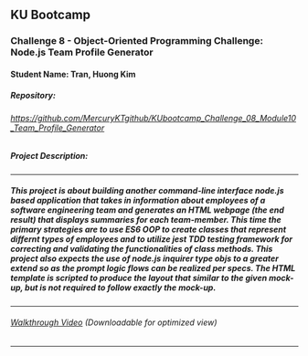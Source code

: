 ## KU Bootcamp  
### Challenge 8 - Object-Oriented Programming Challenge: Node.js Team Profile Generator
#### Student Name: Tran, Huong Kim

##### Repository:   
###### https://github.com/MercuryKTgithub/KUbootcamp_Challenge_08_Module10_Team_Profile_Generator
 
##### Project Description: 
-----------------------------------------------------------------------------------------------------------
##### This project is about building another command-line interface node.js based application that takes in information about employees of a software engineering team and generates an HTML webpage (the end result) that displays summaries for each team-member. This time the primary strategies are to use ES6 OOP to create classes that represent differnt types of employees and to utilize jest TDD testing framework for correcting and validating the functionalities of class methods. This project also expects the use of node.js inquirer type objs to a greater extend so as the prompt logic flows can be realized per specs. The HTML template is scripted to produce the layout that similar to the given mock-up, but is not required to follow exactly the mock-up.
-----------------------------------------------------------------------------------------------------------
###### [Walkthrough Video](https://drive.google.com/file/d/1twikcbp8B0H74v27B1tMOhKvIAFiSZYH/view?usp=sharing) (Downloadable for optimized view)
-----------------------------------------------------------------------------------------------------------
